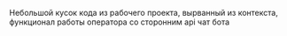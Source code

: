 Небольшой кусок кода из рабочего проекта, вырванный из контекста, функционал работы оператора со сторонним api чат бота  
